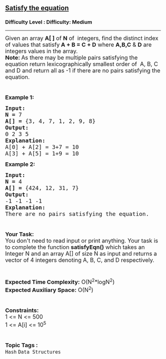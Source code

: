 <h2><a href="https://www.geeksforgeeks.org/problems/satisfy-the-equation5847/1">Satisfy the equation</a></h2><h3>Difficulty Level : Difficulty: Medium</h3><hr><div class="problems_problem_content__Xm_eO"><p><span style="font-size: 18px;">Given an array <strong>A[ ]</strong> of <strong>N</strong> of&nbsp; integers, find the distinct index of values that satisfy<strong> A + B = C + D</strong> where <strong>A,B,C</strong> &amp; <strong>D</strong> are integers values in the array.<br><strong>Note: </strong>As there may be multiple pairs satisfying the equation return lexicographically smallest order of&nbsp;&nbsp;A, B, C and D and return&nbsp;all as -1 if there are no pairs satisfying the equation.</span></p>
<p>&nbsp;</p>
<p><span style="font-size: 18px;"><strong>Example 1:</strong></span></p>
<pre><span style="font-size: 18px;"><strong>Input:</strong></span>
<span style="font-size: 18px;"><strong>N = </strong>7</span>
<span style="font-size: 18px;"><strong>A[] = </strong>{3, 4, 7, 1, 2, 9, 8}</span>
<span style="font-size: 18px;"><strong>Output:</strong></span>
<span style="font-size: 18px;">0 2 3 5</span>
<span style="font-size: 18px;"><strong>Explanation:</strong></span>
<span style="font-size: 18px;">A[0] + A[2] = 3+7 = 10
A[3] + A[5] = 1+9 = 10</span></pre>
<p><span style="font-size: 18px;"><strong>Example 2:</strong></span></p>
<pre><span style="font-size: 18px;"><strong>Input:</strong></span>
<span style="font-size: 18px;"><strong>N = </strong>4</span>
<span style="font-size: 18px;"><strong>A[] = </strong>{424, 12, 31, 7}</span>
<span style="font-size: 18px;"><strong>Output:</strong></span>
<span style="font-size: 18px;">-1 -1 -1 -1</span>
<span style="font-size: 18px;"><strong>Explanation:</strong></span>
<span style="font-size: 18px;">There are no pairs satisfying the equation.</span></pre>
<p>&nbsp;</p>
<p><span style="font-size: 18px;"><strong>Your Task:</strong><br>You don't need to read input or print anything. Your task is to complete the function <strong>satisfyEqn()</strong> which takes an Integer N and an array A[] of size N as input and returns a vector of 4 integers denoting A, B, C, and D respectively.</span></p>
<p>&nbsp;</p>
<p><span style="font-size: 18px;"><strong>Expected Time Complexity:</strong> O(N<sup>2</sup>*logN<sup>2</sup>)<br><strong>Expected Auxiliary Space:</strong> O(N<sup>2</sup>)</span></p>
<p>&nbsp;</p>
<p><span style="font-size: 18px;"><strong>Constraints:</strong></span><br><span style="font-size: 18px;">1 &lt;= N &lt;= 500<br>1 &lt;= A[i] &lt;= 10<sup>5</sup></span></p></div><br><p><span style=font-size:18px><strong>Topic Tags : </strong><br><code>Hash</code>&nbsp;<code>Data Structures</code>&nbsp;